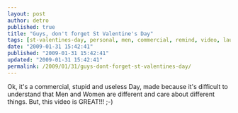 ```yaml
---
layout: post
author: detro
published: true
title: "Guys, don't forget St Valentine's Day"
tags: [st-valentines-day, personal, men, commercial, remind, video, laugh, english, fun, difference, women]
date: "2009-01-31 15:42:41"
published: "2009-01-31 15:42:41"
updated: "2009-01-31 15:42:41"
permalink: /2009/01/31/guys-dont-forget-st-valentines-day/
---
```


Ok, it's a commercial, stupid and useless Day, made because it's difficult to understand that Men and Women are different and care about different things.
But, this video is GREAT!!! ;-)

<object width="425" height="344"><param name="movie" value="http://www.youtube.com/v/jKOh3PPNvec&hl=en&fs=1"></param><param name="allowFullScreen" value="true"></param><param name="allowscriptaccess" value="always"></param><embed src="http://www.youtube.com/v/jKOh3PPNvec&hl=en&fs=1" type="application/x-shockwave-flash" allowscriptaccess="always" allowfullscreen="true" width="425" height="344"></embed></object>
